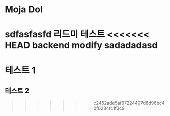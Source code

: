 # Moja Dol
sdfasfasfd
리드미 테스트
<<<<<<< HEAD
backend modify
sadadadasd
========

# 테스트 1

## 테스트 2
>>>>>>> c2452ade5af97224407d8d96bc40f0284fc1f3c9
